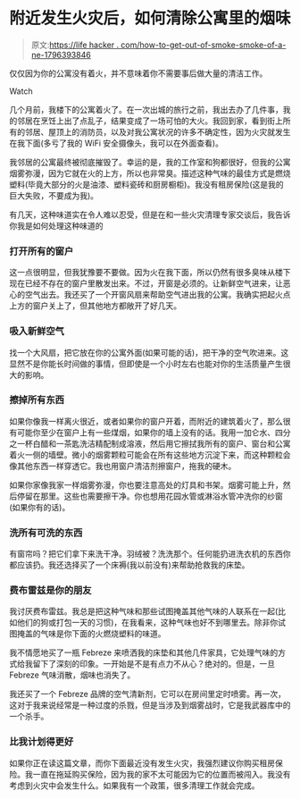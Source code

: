 # 附近发生火灾后，如何清除公寓里的烟味

> 原文:[https://life hacker . com/how-to-get-out-of-smoke-smoke-of-a-ne-1796393846](https://lifehacker.com/how-to-get-smoke-smell-out-of-your-apartment-after-a-ne-1796393846)

仅仅因为你的公寓没有着火，并不意味着你不需要事后做大量的清洁工作。

Watch

几个月前，我楼下的公寓着火了。在一次出城的旅行之前，我出去办了几件事，我的邻居在烹饪上出了点乱子，结果变成了一场可怕的大火。我回到家，看到街上所有的邻居、屋顶上的消防员，以及对我公寓状况的许多不确定性，因为火灾就发生在我下面(多亏了我的 WiFi 安全摄像头，我可以在外面查看)。

我邻居的公寓最终被彻底摧毁了。幸运的是，我的工作室和狗都很好，但我的公寓烟雾弥漫，因为它就在火的上方，所以也非常臭。描述这种气味的最佳方式是燃烧塑料(毕竟大部分的火是油漆、塑料瓷砖和厨房橱柜)。我没有租房保险(这是我的巨大失败，不要成为我)。

有几天，这种味道实在令人难以忍受，但是在和一些火灾清理专家交谈后，我告诉你我是如何处理这种味道的

### 打开所有的窗户

这一点很明显，但我犹豫要不要做。因为火在我下面，所以仍然有很多臭味从楼下现在已经不存在的窗户里散发出来。不过，开窗是必须的。让新鲜空气进来，让恶心的空气出去。我还买了一个开窗风扇来帮助空气进出我的公寓。我确实把起火点上方的窗户关上了，但其他地方都敞开了好几天。

### 吸入新鲜空气

找一个大风扇，把它放在你的公寓外面(如果可能的话)，把干净的空气吹进来。这显然不是你能长时间做的事情，但即使是一个小时左右也能对你的生活质量产生很大的影响。

### 擦掉所有东西

如果你像我一样离火很近，或者如果你的窗户开着，而附近的建筑着火了，那么很有可能你至少在窗户上有一些煤烟，如果你的墙上没有的话。我用一加仑水、四分之一杯白醋和一茶匙洗洁精配制成溶液，然后用它擦拭我所有的窗户、窗台和公寓着火一侧的墙壁。微小的烟雾颗粒可能会在所有这些地方沉淀下来，而这种颗粒会像其他东西一样穿透它。我也用窗户清洁剂擦窗户，拖我的硬木。

如果你家像我家一样烟雾弥漫，你也要注意高处的灯具和书架。烟雾可能上升，然后停留在那里。这些也需要擦干净。你也想用花园水管或淋浴水管冲洗你的纱窗(如果你有的话)。

### 洗所有可洗的东西

有窗帘吗？把它们拿下来洗干净。羽绒被？洗洗那个。任何能扔进洗衣机的东西你都应该扔。我还选择买了一个床褥(我以前没有)来帮助抢救我的床垫。

### 费布雷兹是你的朋友

我讨厌费布雷兹。我总是把这种气味和那些试图掩盖其他气味的人联系在一起(比如他们的狗或打包一天的习惯)，在我看来，这种气味也好不到哪里去。除非你试图掩盖的气味是你下面的火燃烧塑料的味道。

我不情愿地买了一瓶 Febreze 来喷洒我的床垫和其他几件家具，它处理气味的方式给我留下了深刻的印象。一开始是不是有点力不从心？绝对的。但是，一旦 Febreze 气味消散，烟味也消失了。

我还买了一个 Febreze 品牌的空气清新剂，它可以在房间里定时喷雾。再一次，这对于我来说经常是一种过度的杀戮，但是当涉及到烟雾战时，它是我武器库中的一个杀手。

### 比我计划得更好

如果你正在读这篇文章，而你下面最近没有发生火灾，我强烈建议你购买租房保险。我一直在拖延购买保险，因为我的家不太可能因为它的位置而被闯入。我没有考虑到火灾中会发生什么。如果我有一个政策，很多清理工作就会完成。